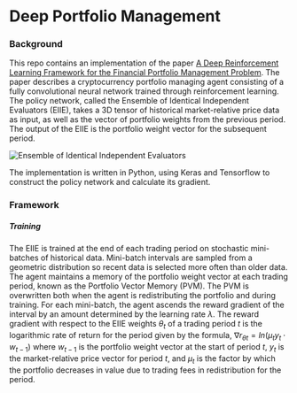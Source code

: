 # Deep Portfolio Management

### Background
This repo contains an implementation of the paper [A Deep Reinforcement Learning Framework for the Financial Portfolio Management Problem](https://arxiv.org/pdf/1706.10059.pdf). The paper describes a cryptocurrency portfolio managing agent consisting of a fully convolutional neural network trained through reinforcement learning. The policy network, called the Ensemble of Identical Independent Evaluators (EIIE), takes a 3D tensor of historical market-relative price data as input, as well as the vector of portfolio weights from the previous period. The output of the EIIE is the portfolio weight vector for the subsequent period. 

![Ensemble of Identical Independent Evaluators](https://i.imgur.com/vbebH1c.png)

The implementation is written in Python, using Keras and Tensorflow to construct the policy network and calculate its gradient.

### Framework
##### Training
The EIIE is trained at the end of each trading period on stochastic mini-batches of historical data.
Mini-batch intervals are sampled from a geometric distribution so recent data is selected more often than older data. The agent maintains a memory of the portfolio weight vector at each trading period, known as the Portfolio Vector Memory (PVM). The PVM is overwritten both when the agent is redistributing the portfolio and during training. For each mini-batch, the agent ascends the reward gradient of the interval by an amount determined by the learning rate $\lambda$. The reward gradient with respect to the EIIE weights $\theta _t$ of a trading period $t$ is the logarithmic rate of return for the period given by the formula, 
$\nabla r_{\theta t}=ln(\mu_t y_t\cdot w_ {t-1})$
where $w_{t-1}$ is the portfolio weight vector at the start of period $t$, $y_t$ is the market-relative price vector for period $t$, and $\mu _t$ is the factor by which the portfolio decreases in value due to trading fees in redistribution for the period.
